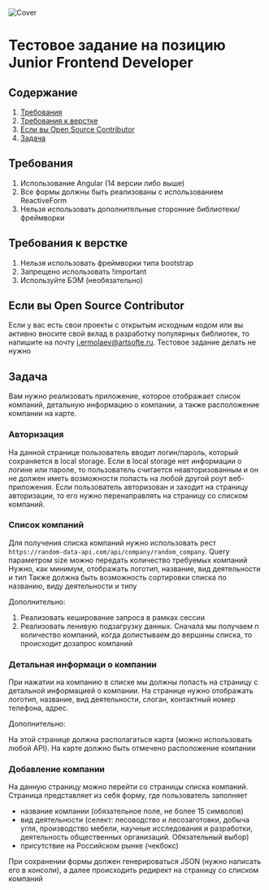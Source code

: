 ![Cover](https://user-images.githubusercontent.com/57585370/209634490-bb2b956e-f0eb-49c8-99aa-d08182b4f29a.jpg)

# Тестовое задание на позицию Junior Frontend Developer

## Содержание
1. [Требования](#requirements)
2. [Требования к верстке](#requirements-html)
3. [Если вы Open Source Contributor](#opensource)
4. [Задача](#task)

## Требования <a name="requirements">
1. Использование Angular (14 версии либо выше)
2. Все формы должны быть реализованы с использованием ReactiveForm
3. Нельзя использовать дополнительные сторонние библиотеки/фреймворки

## Требования к верстке <a name="requirements-html">
1. Нельзя использовать фреймворки типа bootstrap
2. Запрещено использовать !important
3. Используйте БЭМ (необязательно)

## Если вы Open Source Contributor <a name="opensource">
Если у вас есть свои проекты с открытым исходным кодом или вы активно вносите свой вклад в разработку популярных библиотек, то 
напишите на почту i.ermolaev@artsofte.ru. Тестовое задание делать не нужно

## Задача <a name="task">
Вам нужно реализовать приложение, которое отображает список компаний, детальную информацию о компании, а также расположение компании на карте.

### Авторизация
На данной странице пользователь вводит логин/пароль, который сохраняется в local storage. Если в local storage нет информации о логине или пароле, то пользователь считается неавторизованным и он не должен иметь возможности попасть на любой другой роут веб-приложения. Если пользователь авторизован и заходит на страницу авторизации, то его нужно перенаправлять на страницу со списком компаний.

### Список компаний
Для получения списка компаний нужно использовать рест `https://random-data-api.com/api/company/random_company`. Query параметром size можно передать количество требуемых компаний
Нужно, как минимум, отображать логотип, название, вид деятельности и тип
Также должна быть возможность сортировки списка по названию, виду деятельности и типу
  
Дополнительно:
  
1. Реализовать кеширование запроса в рамках сессии
2. Реализовать ленивую подзагрузку данных. Сначала мы получаем n количество компаний, когда долистываем до вершины списка, то происходит дозапрос компаний

### Детальная информаци о компании
При нажатии на компанию в списке мы должны попасть на страницу с детальной информацией о компании. На странице нужно отображать логотип, название, вид деятельности, слоган, контактный номер телефона, адрес.
  
Дополнительно:
  
На этой странице должна располагаться карта (можно использовать любой API). На карте должно быть отмечено расположение компании

### Добавление компании
На данную страницу можно перейти со страницы списка компаний. Страница представляет из себя форму, где пользователь заполняет
- название компании (обязательное поле, не более 15 символов)
- вид деятельности (селект: лесоводство и лесозаготовки, добыча угля, производство мебели, научные исследования и разработки, деятельность общественных организаций. Обязательный выбор)
- присутствие на Российском рынке (чекбокс)
  
При сохранении формы должен генерироваться JSON (нужно написать его в консоли), а далее происходить редирект на страницу со списком компаний


